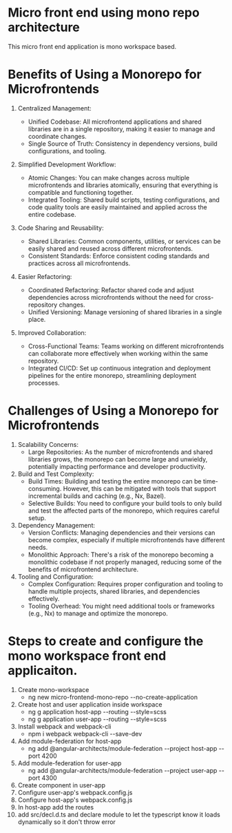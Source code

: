 # Micro front end using mono repo architecture
This micro front end application is mono workspace based. 

# Benefits of Using a Monorepo for Microfrontends
1. Centralized Management:
    * Unified Codebase: All microfrontend applications and shared libraries are in a single repository, making it easier to manage and coordinate changes.
    * Single Source of Truth: Consistency in dependency versions, build configurations, and tooling.

2. Simplified Development Workflow:
    * Atomic Changes: You can make changes across multiple microfrontends and libraries atomically, ensuring that everything is compatible and functioning together.
    * Integrated Tooling: Shared build scripts, testing configurations, and code quality tools are easily maintained and applied across the entire codebase.
3. Code Sharing and Reusability:
    * Shared Libraries: Common components, utilities, or services can be easily shared and reused across different microfrontends.
    * Consistent Standards: Enforce consistent coding standards and practices across all microfrontends.
4. Easier Refactoring:
    * Coordinated Refactoring: Refactor shared code and adjust dependencies across microfrontends without the need for cross-repository changes.
    * Unified Versioning: Manage versioning of shared libraries in a single place.
5. Improved Collaboration:
    * Cross-Functional Teams: Teams working on different microfrontends can collaborate more effectively when working within the same repository.
    * Integrated CI/CD: Set up continuous integration and deployment pipelines for the entire monorepo, streamlining deployment processes.

# Challenges of Using a Monorepo for Microfrontends

1. Scalability Concerns:
    * Large Repositories: As the number of microfrontends and shared libraries grows, the monorepo can become large and unwieldy, potentially impacting performance and developer productivity.
2. Build and Test Complexity:
    * Build Times: Building and testing the entire monorepo can be time-consuming. However, this can be mitigated with tools that support incremental builds and caching (e.g., Nx, Bazel).
    * Selective Builds: You need to configure your build tools to only build and test the affected parts of the monorepo, which requires careful setup.
3. Dependency Management:
    * Version Conflicts: Managing dependencies and their versions can become complex, especially if multiple microfrontends have different needs.
    * Monolithic Approach: There's a risk of the monorepo becoming a monolithic codebase if not properly managed, reducing some of the benefits of microfrontend architecture.
4. Tooling and Configuration:
    * Complex Configuration: Requires proper configuration and tooling to handle multiple projects, shared libraries, and dependencies effectively.
    * Tooling Overhead: You might need additional tools or frameworks (e.g., Nx) to manage and optimize the monorepo.

# Steps to create and configure the mono workspace front end applicaiton.
1. Create mono-workspace
    * ng new micro-frontend-mono-repo --no-create-application
2. Create host and user application inside workspace
    * ng g application host-app --routing --style=scss
    * ng g application user-app --routing --style=scss
3. Install webpack and webpack-cli
    * npm i webpack webpack-cli --save-dev
4. Add module-federation for host-app
    * ng add @angular-architects/module-federation --project host-app --port 4200
5. Add module-federation for user-app
    * ng add @angular-architects/module-federation --project user-app --port 4300 
6. Create component in user-app
7. Configure user-app's webpack.config.js
8. Configure host-app's webpack.config.js
9. In host-app add the routes
10. add src/decl.d.ts and declare module to let the typescript know it loads dynamically so it don't throw error
